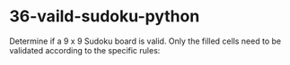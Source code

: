 # 36-vaild-sudoku-python
Determine if a 9 x 9 Sudoku board is valid. Only the filled cells need to be validated according to the specific rules:
